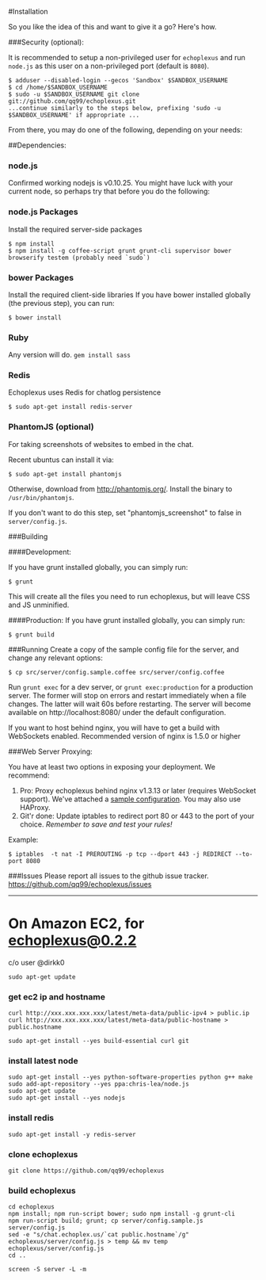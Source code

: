 #Installation

So you like the idea of this and want to give it a go? Here's how.

###Security (optional):

It is recommended to setup a non-privileged user for `echoplexus` and run `node.js`
as this user on a non-privileged port (default is `8080`).

    $ adduser --disabled-login --gecos 'Sandbox' $SANDBOX_USERNAME
    $ cd /home/$SANDBOX_USERNAME
    $ sudo -u $SANDBOX_USERNAME git clone git://github.com/qq99/echoplexus.git
    ...continue similarly to the steps below, prefixing 'sudo -u $SANDBOX_USERNAME' if appropriate ...

From there, you may do one of the following, depending on your needs:



##Dependencies:

### node.js
Confirmed working nodejs is v0.10.25.  You might have luck with your current node, so perhaps try that before you do the following:

### node.js Packages
Install the required server-side packages

    $ npm install
    $ npm install -g coffee-script grunt grunt-cli supervisor bower browserify testem (probably need `sudo`)

### bower Packages
Install the required client-side libraries
If you have bower installed globally (the previous step), you can run:

    $ bower install
    
### Ruby

Any version will do.  `gem install sass`

### Redis

Echoplexus uses Redis for chatlog persistence

    $ sudo apt-get install redis-server

### PhantomJS (optional)

For taking screenshots of websites to embed in the chat.

Recent ubuntus can install it via:

    $ sudo apt-get install phantomjs

Otherwise, download from http://phantomjs.org/.  Install the binary to `/usr/bin/phantomjs`.

If you don't want to do this step, set "phantomjs_screenshot" to false in `server/config.js`.

###Building

####Development:

If you have grunt installed globally, you can simply run:

    $ grunt

This will create all the files you need to run echoplexus, but will leave CSS and JS unminified.

####Production:
If you have grunt installed globally, you can simply run:

    $ grunt build

###Running
Create a copy of the sample config file for the server, and change any relevant options:

    $ cp src/server/config.sample.coffee src/server/config.coffee

Run `grunt exec` for a dev server, or `grunt exec:production` for a production server.  The former will stop on errors and restart immediately when a file changes.  The latter will wait 60s before restarting.  The server will become available on http://localhost:8080/ under the default configuration.

If you want to host behind nginx, you will have to get a build with WebSockets enabled.  Recommended version of nginx is 1.5.0 or higher

###Web Server Proxying:

You have at least two options in exposing your deployment.  We recommend:

1. Pro: Proxy echoplexus behind nginx v1.3.13 or later (requires WebSocket
   support). We've attached a [sample configuration](https://github.com/qq99/echoplexus/blob/0.2.3/src/server/samples/echoplexus.site "Sample Echoplexus nginx configuration"). You may also use HAProxy.
2. Git'r done: Update iptables to redirect port 80 or 443 to the port of your
   choice. *Remember to save and test your rules!*

Example:

    $ iptables  -t nat -I PREROUTING -p tcp --dport 443 -j REDIRECT --to-port 8080

###Issues
Please report all issues to the github issue tracker.
https://github.com/qq99/echoplexus/issues


***********
# On Amazon EC2, for echoplexus@0.2.2

c/o user @dirkk0

`sudo apt-get update`

### get ec2 ip and hostname
`curl http://xxx.xxx.xxx.xxx/latest/meta-data/public-ipv4 > public.ip`
`curl http://xxx.xxx.xxx.xxx/latest/meta-data/public-hostname > public.hostname`

`sudo apt-get install --yes build-essential curl git`

### install latest node
```
sudo apt-get install --yes python-software-properties python g++ make
sudo add-apt-repository --yes ppa:chris-lea/node.js
sudo apt-get update
sudo apt-get install --yes nodejs
```
### install redis
`sudo apt-get install -y redis-server`
### clone echoplexus
`git clone https://github.com/qq99/echoplexus`
### build echoplexus
```
cd echoplexus
npm install; npm run-script bower; sudo npm install -g grunt-cli
npm run-script build; grunt; cp server/config.sample.js server/config.js
sed -e "s/chat.echoplex.us/`cat public.hostname`/g" echoplexus/server/config.js > temp && mv temp echoplexus/server/config.js
cd ..
```
`screen -S server -L -m`
